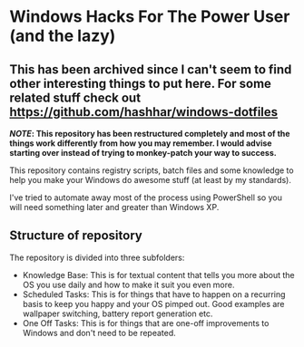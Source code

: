 # Windows Hacks For The Power User (and the lazy)

## This has been archived since I can't seem to find other interesting things to put here. For some related stuff check out https://github.com/hashhar/windows-dotfiles

**_NOTE_: This repository has been restructured completely and most of the
things work differently from how you may remember. I would advise starting over
instead of trying to monkey-patch your way to success.**

This repository contains registry scripts, batch files and some knowledge to
help you make your Windows do awesome stuff (at least by my standards).

I've tried to automate away most of the process using PowerShell so you will
need something later and greater than Windows XP.

## Structure of repository

The repository is divided into three subfolders:

- Knowledge Base:
  This is for textual content that tells you more about the OS you use daily and
  how to make it suit you even more.
- Scheduled Tasks:
  This is for things that have to happen on a recurring basis to keep you happy
  and your OS pimped out. Good examples are wallpaper switching, battery report
  generation etc.
- One Off Tasks:
  This is for things that are one-off improvements to Windows and don't need to
  be repeated.
